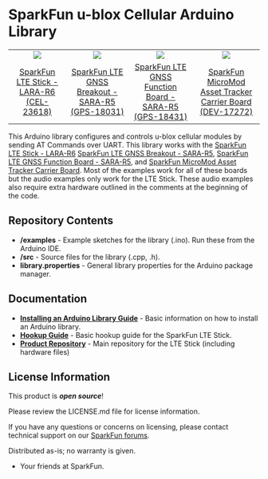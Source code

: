 SparkFun u-blox Cellular Arduino Library
========================================

<table class="table table-hover table-striped table-bordered">
  <tr align="center">
   <td><a href="https://www.sparkfun.com/products/23618"><img src="https://cdn.sparkfun.com/r/600-600/assets/parts/2/3/9/0/9/CEL-23618-LTE-Stick-LARA-R6-Feature.jpg"></a></td>
   <td><a href="https://www.sparkfun.com/products/18031"><img src="https://cdn.sparkfun.com/r/600-600/assets/parts/1/7/2/6/0/18031-SparkFun_LTE_GNSS_Breakout_-_SARA-R5-01.jpg"></a></td>
   <td><a href="https://www.sparkfun.com/products/18431"><img src="https://cdn.sparkfun.com/r/600-600/assets/parts/1/7/8/5/8/18431-_DEV_MicroMod_LTE_GNSS_Function_Board-_01.jpg"></a></td>
   <td><a href="https://www.sparkfun.com/products/17272"><img src="https://cdn.sparkfun.com/r/600-600/assets/parts/1/6/2/7/9/17272-SparkFun_MicroMod_Asset_Tracker_Carrier_Board-06a.jpg"></a></td>
  </tr>
  <tr align="center">
    <td><a href="https://www.sparkfun.com/products/23618">SparkFun LTE Stick - LARA-R6 (CEL-23618)</a></td>
    <td><a href="https://www.sparkfun.com/products/18031">SparkFun LTE GNSS Breakout - SARA-R5 (GPS-18031)</a></td>
    <td><a href="https://www.sparkfun.com/products/18431">SparkFun LTE GNSS Function Board - SARA-R5 (GPS-18431)</a></td>
    <td><a href="https://www.sparkfun.com/products/17272">SparkFun MicroMod Asset Tracker Carrier Board (DEV-17272)</a></td>
  </tr>
</table>

This Arduino library configures and controls u-blox cellular modules by sending AT Commands over UART. This library works with the [SparkFun LTE Stick - LARA-R6](https://www.sparkfun.com/products/23618) [SparkFun LTE GNSS Breakout - SARA-R5](https://www.sparkfun.com/products/18031), [SparkFun LTE GNSS Function Board - SARA-R5](https://www.sparkfun.com/products/18431), and [SparkFun MicroMod Asset Tracker Carrier Board](https://www.sparkfun.com/products/17272). Most of the examples work for all of these boards but the audio examples only work for the LTE Stick. These audio examples also require extra hardware outlined in the comments at the beginning of the code.

Repository Contents
-------------------

* **/examples** - Example sketches for the library (.ino). Run these from the Arduino IDE.
* **/src** - Source files for the library (.cpp, .h).
* **library.properties** - General library properties for the Arduino package manager.


Documentation
--------------

* **[Installing an Arduino Library Guide](https://learn.sparkfun.com/tutorials/installing-an-arduino-library)** - Basic information on how to install an Arduino library.
* **[Hookup Guide](https://docs.sparkfun.com/SparkFun_LTE_Stick_LARA_R6)** - Basic hookup guide for the SparkFun LTE Stick.
* **[Product Repository](https://github.com/sparkfun/SparkFun_LTE_Stick_LARA_R6)** - Main repository for the LTE Stick (including hardware files)

License Information
-------------------

This product is _**open source**_! 

Please review the LICENSE.md file for license information. 

If you have any questions or concerns on licensing, please contact technical support on our [SparkFun forums](https://forum.sparkfun.com/viewforum.php?f=152).

Distributed as-is; no warranty is given.

- Your friends at SparkFun.

_<COLLABORATION CREDIT>_
